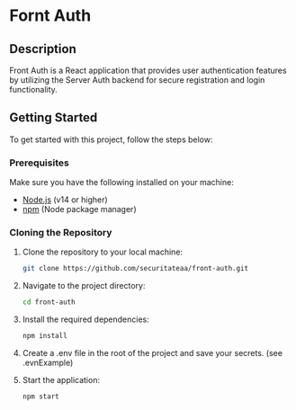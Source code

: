 # Fornt Auth

## Description

Front Auth is a React application that provides user authentication features by utilizing the Server Auth backend for secure registration and login functionality.

## Getting Started

To get started with this project, follow the steps below:

### Prerequisites

Make sure you have the following installed on your machine:

- [Node.js](https://nodejs.org/) (v14 or higher)
- [npm](https://www.npmjs.com/) (Node package manager)

### Cloning the Repository

1. Clone the repository to your local machine:

   ```bash
   git clone https://github.com/securitateaa/front-auth.git


2. Navigate to the project directory:

   ```bash
   cd front-auth

3. Install the required dependencies:

   ```bash
   npm install

4. Create a .env file in the root of the project and save your secrets. (see .evnExample)

5. Start the application:

   ```bash
   npm start
   
